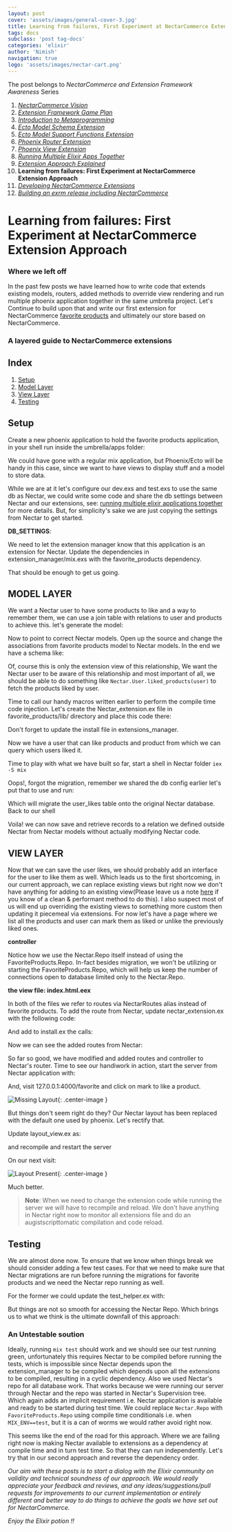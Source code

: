 ```yaml
---
layout: post
cover: 'assets/images/general-cover-3.jpg'
title: Learning from failures, First Experiment at NectarCommerce Extension Approach
tags: docs
subclass: 'post tag-docs'
categories: 'elixir'
author: 'Nimish'
navigation: true
logo: 'assets/images/nectar-cart.png'
---
```


>
The post belongs to _NectarCommerce and Extension Framework Awareness_ Series
>
1. _[NectarCommerce Vision](http://vinsol.github.io/nectarcommerce/vision)_
1. _[Extension Framework Game Plan](http://vinsol.github.io/nectarcommerce/extension-framework-game-plan)_
1. _[Introduction to Metaprogramming](http://vinsol.github.io/nectarcommerce/intro-to-macros)_
1. _[Ecto Model Schema Extension](http://vinsol.github.io/nectarcommerce/ecto-model-schema-extension)_
1. _[Ecto Model Support Functions Extension](http://vinsol.github.io/nectarcommerce/model-function-extension)_
1. _[Phoenix Router Extension](http://vinsol.github.io/nectarcommerce/phoenix-router-extension)_
1. _[Phoenix View Extension](http://vinsol.github.io/nectarcommerce/phoenix-view-extension)_
1. _[Running Multiple Elixir Apps Together](http://vinsol.github.io/nectarcommerce/running-multiple-apps-in-umbrella-project)_
1. _[Extension Approach Explained](http://vinsol.github.io/nectarcommerce/extension-approach-2)_
1. **Learning from failures: First Experiment at NectarCommerce Extension Approach**
1. _[Developing NectarCommerce Extensions](http://vinsol.github.io/nectarcommerce/developing-nectar-extensions-part-2)_
1. _[Building an exrm release including NectarCommerce](http://vinsol.github.io/nectarcommerce/exrm-release)_


Learning from failures: First Experiment at NectarCommerce Extension Approach
=================


### Where we left off ###


In the past few posts we have learned how to write code that extends existing models, routers, added methods to override view rendering and run multiple phoenix application together in the same umbrella project. Let's Continue to build upon that and write our first extension for NectarCommerce [favorite products](http://vinsol.com/blog/2016/04/12/extension-framework-game-plan/) and ultimately our store based on NectarCommerce.


### A layered guide to NectarCommerce extensions ###

## Index
1. [Setup](#setup)
2. [Model Layer](#model-layer)
3. [View Layer](#view-layer)
4. [Testing](#testing)

## Setup ##

Create a new phoenix application to hold the favorite products application, in your shell run inside the umbrella/apps folder:

<script src="https://gist.github.com/nimish-mehta/994e51defad0787eb88e6611219066fb.js?file=new_phoenix_application.bash"></script>

We could have gone with a regular mix application, but Phoenix/Ecto will be handy in this case, since we want to have views to display stuff and a model to store data.

While we are at it let's configure our dev.exs and test.exs to use the same db as Nectar, we could write some code and share the db settings between Nectar and our extensions, see: [running multiple elixir applications together](http://vinsol.com/blog/2016/04/26/running-multiple-elixir-apps-in-umbrella-project/) for more details. But, for simplicity's sake we are just copying the settings from Nectar to get started.

__DB_SETTINGS__:

<script src="https://gist.github.com/nimish-mehta/49dcc6c0bcf6123f536ccc13220bf7ea.js"></script>

We need to let the extension manager know that this application is an extension for Nectar.
Update the dependencies in extension\_manager/mix.exs with the favorite_products dependency.

<script src="https://gist.github.com/nimish-mehta/418685331be5beb327c2890bc2257b0f.js"></script>

That should be enough to get us going.

## MODEL LAYER ##

We want a Nectar user to have some products to like and a way to remember them, we can use a join table with relations to user and products to achieve this. let's generate the model:

<script src="https://gist.github.com/nimish-mehta/994e51defad0787eb88e6611219066fb.js?file=model_gen.bash"></script>

Now to point to correct Nectar models. Open up the source and change the associations from favorite products model to Nectar models. In the end we have a schema like:

<script src="https://gist.github.com/nimish-mehta/c6977aee042c259dc756846b20f0f476.js"></script>

Of, course this is only the extension view of this relationship, We want the Nectar user to be aware of this relationship and most important of all, we should be able to do something like ```Nectar.User.liked_products(user)``` to fetch the products liked by user.

Time to call our handy macros written earlier to perform the compile time code injection. Let's create the Nectar\_extension.ex file in favorite_products/lib/ directory and place this code there:

<script src="https://gist.github.com/nimish-mehta/c723dd21b0251d19b34c8e2f646e2398.js"></script>

Don't forget to update the install file in extensions_manager.

<script src="https://gist.github.com/nimish-mehta/116e7e7d0d3b03593e5184dff50c2a74.js"></script>

Now we have a user that can like products and product from which we can query which users liked it.

Time to play with what we have built so far, start a shell in Nectar folder ```iex -S mix```

<script src="https://gist.github.com/nimish-mehta/2d8a3855496749e488c021f685e4115f.js"></script>

Oops!, forgot the migration, remember we shared the db config earlier let's put that to use and run:

<script src="https://gist.github.com/nimish-mehta/994e51defad0787eb88e6611219066fb.js?file=migrate.bash"></script>

Which will migrate the user_likes table onto the original Nectar database. Back to our shell

<script src="https://gist.github.com/nimish-mehta/d9f0fcf0b868b9a5869766dcd756b934.js"></script>


Voila! we can now save and retrieve records to a relation we defined outside Nectar from Nectar models without actually modifying Nectar code.

## VIEW LAYER ##

 Now that we can save the user likes, we should probably add an interface for the user to like them as well. Which leads us to the first shortcoming, in our current approach, we can replace existing views but right now we don't have anything for adding to an existing view(Please leave us a note [here](https://github.com/vinsol/nectarcommerce/pull/48) if you know of a clean & performant method to do this). I also suspect most of us will end up overriding the existing views to something more custom then updating it piecemeal via extensions. For now let's have a page where we list all the products and user can mark them as liked or unlike the previously liked ones.

__controller__

<script src="https://gist.github.com/nimish-mehta/529ae0c19711ddc6cdd43ae3232a1a4d.js"></script>

Notice how we use the Nectar.Repo itself instead of using the FavoriteProducts.Repo.
In-fact besides migration, we won't be utilizing or starting the FavoriteProducts.Repo, which will help us keep the number of connections open to database limited only to the Nectar.Repo.

__the view file: index.html.eex__

<script src="https://gist.github.com/nimish-mehta/6721beb8eaa06859dbffcef48e99231a.js"></script>

In both of the files we refer to routes via NectarRoutes alias instead of favorite products.
To add the route from Nectar, update nectar_extension.ex with the following code:

<script src="https://gist.github.com/nimish-mehta/b58e21723a335263e9efcd82b104d100.js"></script>

And add to install.ex the calls:

<script src="https://gist.github.com/nimish-mehta/db7883f628837e7ebca5a1945c4d1bfe.js"></script>

Now we can see the added routes from Nectar:

<script src="https://gist.github.com/nimish-mehta/994e51defad0787eb88e6611219066fb.js?file=route.bash"></script>

So far so good, we have modified and added routes and controller to Nectar's router. Time to see our handiwork in action, start the server from Nectar application with:

<script src="https://gist.github.com/nimish-mehta/994e51defad0787eb88e6611219066fb.js?file=server.bash"></script>

And, visit 127.0.0.1:4000/favorite and click on mark to like a product.

![Missing Layout](assets/images/before_layout.png){: .center-image }

But things don't seem right do they? Our Nectar layout has been replaced with the default one used by phoenix. Let's rectify that.

Update layout_view.ex as:

<script src="https://gist.github.com/nimish-mehta/ceb97b1c0539f94d2a4bbf95b202a861.js"></script>

and recompile and restart the server

<script src="https://gist.github.com/nimish-mehta/994e51defad0787eb88e6611219066fb.js?file=compile.bash"></script>

On our next visit:

![Layout Present](assets/images/after_layout.png){: .center-image }

Much better.

> __Note__: When we need to change the extension code while running the server we will have to recompile and reload. We don't have anything in Nectar right now to monitor all extensions file and do an augistscripttomatic compilation and code reload.


## Testing ##

We are almost done now. To ensure that we know when things break we should consider adding a few test cases. For that we need to make sure that Nectar migrations are run before running the migrations for favorite products and we need the Nectar repo running as well.

For the former we could update the test_helper.ex with:

<script src="https://gist.github.com/nimish-mehta/795a1eacd54f876f774d3d91abcc8fb3.js"></script>

But things are not so smooth for accessing the Nectar Repo. Which brings us to what we think is the ultimate downfall of this approach:

### An Untestable soution ###

Ideally, running ```mix test``` should work and we should see our test running green, unfortunately this requires Nectar to be compiled before running the tests, which is impossible since Nectar depends upon the extension\_manager to be compiled which depends upon all the extensions to be compiled, resulting in a cyclic dependency. Also we used Nectar's repo for all database work. That works because we were running our server through Nectar and the repo was started in Nectar's Supervision tree. Which again adds an implicit requirement i.e. Nectar application is available and ready to be started during test time. We could replace ```Nectar.Repo``` with ```FavoriteProducts.Repo``` using compile time conditionals i.e. when ```MIX_ENV==test```, but it is a can of worms we would rather avoid right now.

This seems like the end of the road for this approach. Where we are failing right now is making Nectar available to extensions as a dependency at compile time and in turn test time. So that they can run independently. Let's try that in our second approach and reverse the dependency order.


>
_Our aim with these posts is to start a dialog with the Elixir community on validity and technical soundness of our approach. We would really appreciate your feedback and reviews, and any ideas/suggestions/pull requests for improvements to our current implementation or entirely different and better way to do things to achieve the goals we have set out for NectarCommerce._

_Enjoy the Elixir potion !!_

